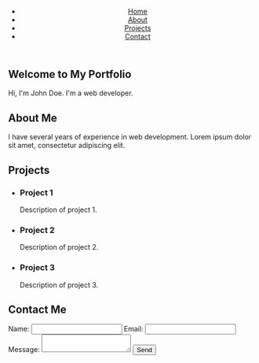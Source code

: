 <!DOCTYPE html>
<html>
<head>
  <title>My Portfolio</title>
  <link rel="stylesheet" type="text/css" href="CSS portfolio.css">
</head>
<body>
  <header>
    <nav>
      <ul>
        <li><a href="#home">Home</a></li>
        <li><a href="#about">About</a></li>
        <li><a href="#projects">Projects</a></li>
        <li><a href="#contact">Contact</a></li>
      </ul>
    </nav>
  </header>
  
  <section id="home">
    <h1>Welcome to My Portfolio</h1>
    <p>Hi, I'm John Doe. I'm a web developer.</p>
  </section>
  
  <section id="about">
    <h2>About Me</h2>
    <p>I have several years of experience in web development. Lorem ipsum dolor sit amet, consectetur adipiscing elit.</p>
  </section>
  
  <section id="projects">
    <h2>Projects</h2>
    <ul>
      <li>
        <h3>Project 1</h3>
        <p>Description of project 1.</p>
      </li>
      <li>
        <h3>Project 2</h3>
        <p>Description of project 2.</p>
      </li>
      <li>
        <h3>Project 3</h3>
        <p>Description of project 3.</p>
      </li>
    </ul>
  </section>
  
  <section id="contact">
    <h2>Contact Me</h2>
    <form>
      <label for="name">Name:</label>
      <input type="text" id="name" name="name" required>
      <label for="email">Email:</label>
      <input type="email" id="email" name="email" required>
      <label for="message">Message:</label>
      <textarea id="message" name="message" required></textarea>
      <input type="submit" value="Send">
    </form>
  </section>
  
  <script src="script.js"></script>
</body>
</html>

